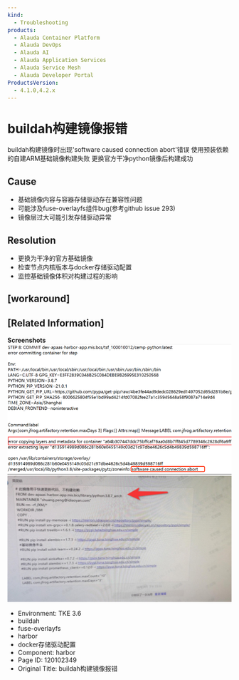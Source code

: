 ```yaml
---
kind:
  - Troubleshooting
products:
  - Alauda Container Platform
  - Alauda DevOps
  - Alauda AI
  - Alauda Application Services
  - Alauda Service Mesh
  - Alauda Developer Portal
ProductsVersion:
  - 4.1.0,4.2.x
---
```

<!-- A type of document that involves encountering a fault, diagnosing it, performing root cause analysis, and providing solutions. -->

# buildah构建镜像报错

buildah构建镜像时出现'software caused connection abort'错误 使用预装依赖的自建ARM基础镜像构建失败 更换官方干净python镜像后构建成功

## Cause
- 基础镜像内容与容器存储驱动存在兼容性问题
- 可能涉及fuse-overlayfs组件bug(参考github issue 293)
- 镜像层过大可能引发存储驱动异常

## Resolution
- 更换为干净的官方基础镜像
- 检查节点内核版本与docker存储驱动配置
- 监控基础镜像体积对构建过程的影响

## [workaround]

## [Related Information]
**Screenshots**
![](assets/buildahgou-jian-jing-xiang-bao-cuo/image2022-7-13_17-8-43.png)
![](assets/buildahgou-jian-jing-xiang-bao-cuo/image2022-7-13_17-12-27.png)
- Environment: TKE 3.6
- buildah
- fuse-overlayfs
- harbor
- docker存储驱动配置
- Component: harbor
- Page ID: 120102349
- Original Title: buildah构建镜像报错
